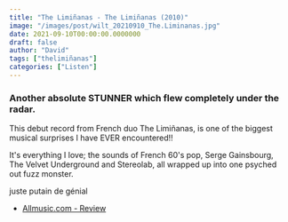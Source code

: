 ```yaml
---
title: "The Limiñanas - The Limiñanas (2010)"
image: "/images/post/wilt_20210910_The.Liminanas.jpg"
date: 2021-09-10T00:00:00.0000000
draft: false
author: "David"
tags: ["thelimiñanas"]
categories: ["Listen"]
---
```

### Another absolute STUNNER which flew completely under the radar. 

 This debut record from French duo The Limiñanas, is one of the biggest musical surprises I have EVER encountered!!

 It's everything I love; the sounds of French 60's pop, Serge Gainsbourg, The Velvet Underground and Stereolab, all wrapped up into one psyched out fuzz monster.

 juste putain de génial

-  [Allmusic.com - Review](https://www.allmusic.com/album/the-limi%C3%B1anas-mw0002068320)